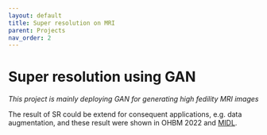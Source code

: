 ```yaml
---
layout: default
title: Super resolution on MRI
parent: Projects
nav_order: 2
---
```

# Super resolution using GAN
_This project is mainly deploying GAN for generating high fedility MRI images_

The result of SR could be extend for consequent applications, e.g. data augmentation, and these result were shown in OHBM 2022 and [MIDL](https://openreview.net/pdf?id=EFiFV2MSNEB).
